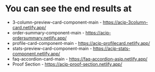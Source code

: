 # You can see the end results at 
- 3-column-preview-card-component-main - https://acip-3column-card.netlify.app/
- order-summary-component-main - https://acip-ordersummary.netlify.app/
- profile-card-component-main - https://acip-profilecard.netlify.app/
- stats-preview-card-component-main - https://acip-stats-component.netlify.app/
- faq-accordion-card-main - https://faq-accordion-asip.netlify.app/
- Proof Section - https://acip-proof-section.netlify.app/
